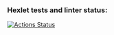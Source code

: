 ### Hexlet tests and linter status:
[![Actions Status](https://github.com/mrmelvin/java-project-73/workflows/hexlet-check/badge.svg)](https://github.com/mrmelvin/java-project-73/actions)